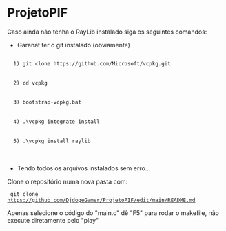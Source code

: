 # ProjetoPIF

Caso ainda não tenha o RayLib instalado siga os seguintes comandos:
* Garanat ter o git instalado (obviamente)

<code>
  1) git clone https://github.com/Microsoft/vcpkg.git
</code>
<br>
<code>
  2) cd vcpkg
</code>
<br>
<code>
  3) bootstrap-vcpkg.bat
</code>
<br>
<code>
  4) .\vcpkg integrate install
</code>
<br>
<code>
  5) .\vcpkg install raylib  
</code>
<br>
<br>

* Tendo todos os arquivos instalados sem erro...

Clone o repositório numa nova pasta com: 

<code> git clone https://github.com/DjdogeGamer/ProjetoPIF/edit/main/README.md </code>

Apenas selecione o código do "main.c" dê "F5" para rodar o makefile, não execute diretamente pelo "play"
